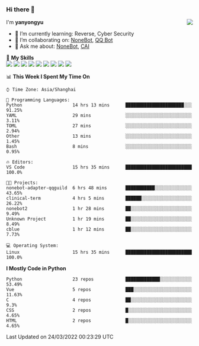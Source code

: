 ### Hi there 👋

<a href="#">
  <img align="right" src="https://github-readme-stats.vercel.app/api?username=yanyongyu&count_private=true&show_icons=true&bg_color=15,f2f7fd,E0EAFC" />
</a>

I'm **yanyongyu**

- 🌱 I’m currently learning: Reverse, Cyber Security
- 👯 I’m collaborating on: [NoneBot](https://github.com/nonebot), [QQ Bot](https://github.com/Mrs4s/go-cqhttp)
- 💬 Ask me about: [NoneBot](https://github.com/nonebot), [CAI](https://github.com/cscs181/CAI)

🌟 **My Skills**  
![](https://img.shields.io/badge/-Python-3e74a2?style=flat-square&logo=Python&logoColor=fff)
![](https://img.shields.io/badge/-Node.js-339933?style=flat-square&logo=Node.js&logoColor=fff)
![](https://img.shields.io/badge/-Vue-4fc08d?style=flat-square&logo=Vue.js&logoColor=fff)
![](https://img.shields.io/badge/-React-2d98ce?style=flat-square&logo=React&logoColor=fff)
![](https://img.shields.io/badge/-Docker-2496ED?style=flat-square&logo=Docker&logoColor=fff)
![](https://img.shields.io/badge/-Linux-000000?style=flat-square&logo=Linux&logoColor=fff)
![](https://img.shields.io/badge/-MySQL-4479A1?style=flat-square&logo=MySQL&logoColor=fff)
![](https://img.shields.io/badge/-Redis-DC382D?style=flat-square&logo=Redis&logoColor=fff)
![](https://img.shields.io/badge/-MongoDB-47A248?style=flat-square&logo=MongoDB&logoColor=fff)

<!--START_SECTION:waka-->
📊 **This Week I Spent My Time On** 

```text
⌚︎ Time Zone: Asia/Shanghai

💬 Programming Languages: 
Python                   14 hrs 13 mins      ██████████████████████░░░   91.25% 
YAML                     29 mins             ░░░░░░░░░░░░░░░░░░░░░░░░░   3.11% 
TOML                     27 mins             ░░░░░░░░░░░░░░░░░░░░░░░░░   2.94% 
Other                    13 mins             ░░░░░░░░░░░░░░░░░░░░░░░░░   1.45% 
Bash                     8 mins              ░░░░░░░░░░░░░░░░░░░░░░░░░   0.95%

🔥 Editors: 
VS Code                  15 hrs 35 mins      █████████████████████████   100.0%

🐱‍💻 Projects: 
nonebot-adapter-qqguild  6 hrs 48 mins       ███████████░░░░░░░░░░░░░░   43.65% 
clinical-term            4 hrs 5 mins        ██████░░░░░░░░░░░░░░░░░░░   26.22% 
nonebot2                 1 hr 28 mins        ██░░░░░░░░░░░░░░░░░░░░░░░   9.49% 
Unknown Project          1 hr 19 mins        ██░░░░░░░░░░░░░░░░░░░░░░░   8.49% 
cblue                    1 hr 12 mins        ██░░░░░░░░░░░░░░░░░░░░░░░   7.73%

💻 Operating System: 
Linux                    15 hrs 35 mins      █████████████████████████   100.0%

```

**I Mostly Code in Python** 

```text
Python                   23 repos            █████████████░░░░░░░░░░░░   53.49% 
Vue                      5 repos             ███░░░░░░░░░░░░░░░░░░░░░░   11.63% 
C                        4 repos             ██░░░░░░░░░░░░░░░░░░░░░░░   9.3% 
CSS                      2 repos             █░░░░░░░░░░░░░░░░░░░░░░░░   4.65% 
HTML                     2 repos             █░░░░░░░░░░░░░░░░░░░░░░░░   4.65%

```



 Last Updated on 24/03/2022 00:23:29 UTC
<!--END_SECTION:waka-->
